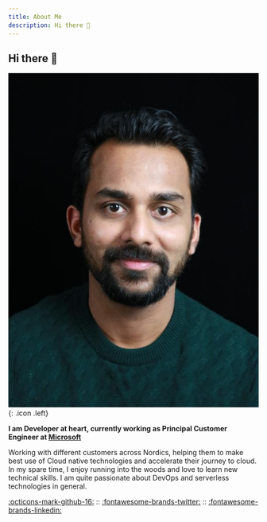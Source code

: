 ```yaml
---
title: About Me
description: Hi there 👋
---
```


## Hi there 👋

![profile](media/badge.jpeg){: .icon .left}

**I am Developer at heart, currently working as Principal Customer Engineer at [Microsoft](https://azure.microsoft.com/en-us/)**

Working with different customers across Nordics, helping them to make best use of Cloud native technologies and accelerate 
their journey to cloud. In my spare time, I enjoy running into the woods and love to learn new technical skills. 
I am quite passionate about DevOps and serverless technologies in general.


[:octicons-mark-github-16:](https://github.com/pankajagrawal16) :: [:fontawesome-brands-twitter:](https://twitter.com/agrawalpankaj16) :: [:fontawesome-brands-linkedin:](https://www.linkedin.com/in/pankajagrawal16/)
